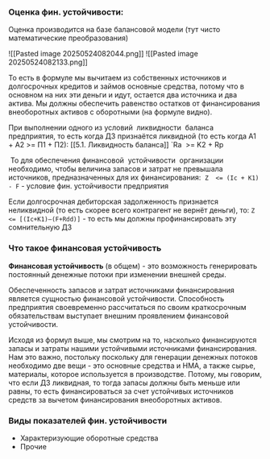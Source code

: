 ### Оценка фин. устойчивости:
Оценка производится на базе балансовой модели (тут чисто математические преобразования)

![[Pasted image 20250524082044.png]]
![[Pasted image 20250524082133.png]]

То есть в формуле мы вычитаем из собственных источников и долгосрочных кредитов и займов основные средства, потому что в основном на них эти деньги и идут, остается два источника и два актива. Мы должны обеспечить равенство остатков от финансирования внеоборотных активов с оборотными (на формуле видно).

При выполнении одного из условий  ликвидности  баланса  предприятия, то есть когда ДЗ признаётся ликвидной (то есть когда А1 + А2 >= П1 + П2): [[5.1. Ликвидность баланса]]
`Rа  >= K2 + Rр

 То для обеспечения финансовой  устойчивости  организации  необходимо, чтобы величина запасов и затрат не превышала источников, предназначенных для их финансирования:
 `Z  <= (Iс + K1) - F` - условие фин. устойчивости предприятия

Если долгосрочная дебиторская задолженность признается неликвидной (то есть скорее всего контрагент не вернёт деньги), то:
`Z <= [(Iс+K1)–(F+Rdd)]` - то есть мы должны профинансировать эту сомнительную ДЗ
### Что такое финансовая устойчивость 
**Финансовая устойчивость** (в общем) - это возможность генерировать постоянный денежные потоки при изменении внешней среды.

Обеспеченность запасов и  затрат  источниками  финансирования является сущностью финансовой устойчивости. Способность  предприятия  своевременно  рассчитаться  по  своим  краткосрочным   обязательствам выступает внешним  проявлением  финансовой  устойчивости.

Исходя из формул выше, мы смотрим на то, насколько финансируются запасы и затраты нашими устойчивыми источниками финансирования. Нам это важно, постольку поскольку для генерации денежных потоков необходимо две вещи - это основные средства и НМА, а также сырье, материалы, которое используется в производстве. Потому, мы говорим, что если ДЗ ликвидная, то тогда запасы должны быть меньше или равны, то есть финансироваться за счет устойчивых источников средств за вычетом финансирования внеоборотных активов.
### Виды показателей фин. устойчивости
- Характеризующие оборотные средства
- Прочие
